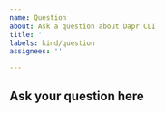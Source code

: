 ```yaml
---
name: Question
about: Ask a question about Dapr CLI
title: ''
labels: kind/question
assignees: ''

---
```

## Ask your question here
